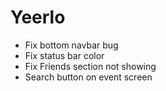 # Yeerlo

- Fix bottom navbar bug
- Fix status bar color
- Fix Friends section not showing
- Search button on event screen
